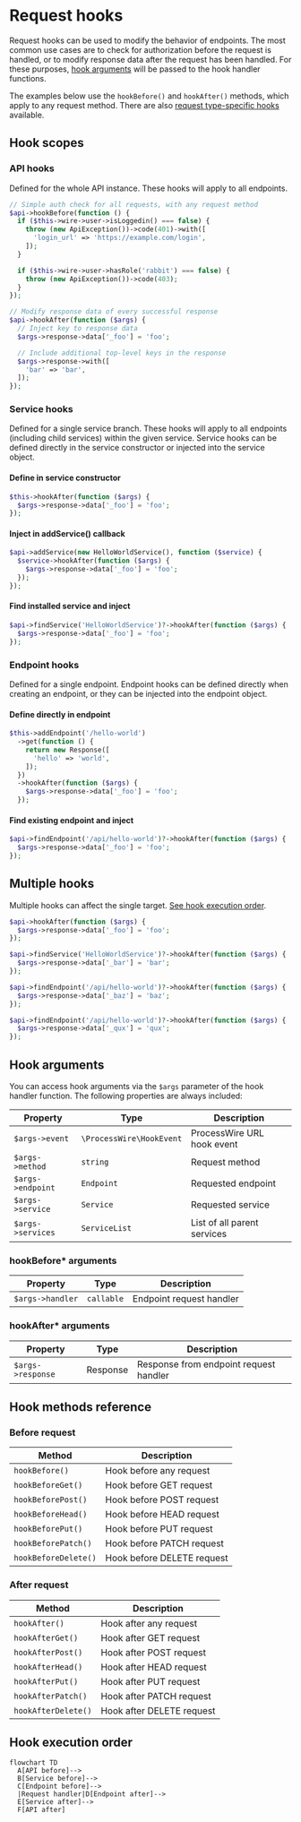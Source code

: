 # Request hooks

Request hooks can be used to modify the behavior of endpoints. The most common use cases are to check for authorization before the request is handled, or to modify response data after the request has been handled. For these purposes, [hook arguments](#hook-arguments) will be passed to the hook handler functions.

The examples below use the `hookBefore()` and `hookAfter()` methods, which apply to any request method. There are also [request type-specific hooks](#hook-methods-reference) available.

## Hook scopes

### API hooks

Defined for the whole API instance. These hooks will apply to all endpoints.

```php
// Simple auth check for all requests, with any request method
$api->hookBefore(function () {
  if ($this->wire->user->isLoggedin() === false) {
    throw (new ApiException())->code(401)->with([
      'login_url' => 'https://example.com/login',
    ]);
  }

  if ($this->wire->user->hasRole('rabbit') === false) {
    throw (new ApiException())->code(403);
  }
});

// Modify response data of every successful response
$api->hookAfter(function ($args) {
  // Inject key to response data
  $args->response->data['_foo'] = 'foo';

  // Include additional top-level keys in the response
  $args->response->with([
    'bar' => 'bar',
  ]);
});
```

### Service hooks

Defined for a single service branch. These hooks will apply to all endpoints (including child services) within the given service. Service hooks can be defined directly in the service constructor or injected into the service object.

#### Define in service constructor

```php
$this->hookAfter(function ($args) {
  $args->response->data['_foo'] = 'foo';
});
```

#### Inject in addService() callback

```php
$api->addService(new HelloWorldService(), function ($service) {
  $service->hookAfter(function ($args) {
    $args->response->data['_foo'] = 'foo';
  });
});
```

#### Find installed service and inject

```php
$api->findService('HelloWorldService')?->hookAfter(function ($args) {
  $args->response->data['_foo'] = 'foo';
});
```

### Endpoint hooks

Defined for a single endpoint. Endpoint hooks can be defined directly when creating an endpoint, or they can be injected into the endpoint object.

#### Define directly in endpoint

```php
$this->addEndpoint('/hello-world')
  ->get(function () {
    return new Response([
      'hello' => 'world',
    ]);
  })
  ->hookAfter(function ($args) {
    $args->response->data['_foo'] = 'foo';
  });
```

#### Find existing endpoint and inject

```php
$api->findEndpoint('/api/hello-world')?->hookAfter(function ($args) {
  $args->response->data['_foo'] = 'foo';
});
```

## Multiple hooks

Multiple hooks can affect the single target. [See hook execution order](#hook-execution-order).

```php
$api->hookAfter(function ($args) {
  $args->response->data['_foo'] = 'foo';
});

$api->findService('HelloWorldService')?->hookAfter(function ($args) {
  $args->response->data['_bar'] = 'bar';
});

$api->findEndpoint('/api/hello-world')?->hookAfter(function ($args) {
  $args->response->data['_baz'] = 'baz';
});

$api->findEndpoint('/api/hello-world')?->hookAfter(function ($args) {
  $args->response->data['_qux'] = 'qux';
});
```

## Hook arguments

You can access hook arguments via the `$args` parameter of the hook handler function. The following properties are always included:

| Property          | Type                     | Description                 |
| ----------------- | ------------------------ | --------------------------- |
| `$args->event`    | `\ProcessWire\HookEvent` | ProcessWire URL hook event  |
| `$args->method`   | `string`                 | Request method              |
| `$args->endpoint` | `Endpoint`               | Requested endpoint          |
| `$args->service`  | `Service`                | Requested service           |
| `$args->services` | `ServiceList`            | List of all parent services |

### hookBefore\* arguments

| Property         | Type       | Description              |
| ---------------- | ---------- | ------------------------ |
| `$args->handler` | `callable` | Endpoint request handler |

### hookAfter\* arguments

| Property          | Type     | Description                            |
| ----------------- | -------- | -------------------------------------- |
| `$args->response` | Response | Response from endpoint request handler |

## Hook methods reference

### Before request

| Method               | Description                |
| -------------------- | -------------------------- |
| `hookBefore()`       | Hook before any request    |
| `hookBeforeGet()`    | Hook before GET request    |
| `hookBeforePost()`   | Hook before POST request   |
| `hookBeforeHead()`   | Hook before HEAD request   |
| `hookBeforePut()`    | Hook before PUT request    |
| `hookBeforePatch()`  | Hook before PATCH request  |
| `hookBeforeDelete()` | Hook before DELETE request |

### After request

| Method              | Description               |
| ------------------- | ------------------------- |
| `hookAfter()`       | Hook after any request    |
| `hookAfterGet()`    | Hook after GET request    |
| `hookAfterPost()`   | Hook after POST request   |
| `hookAfterHead()`   | Hook after HEAD request   |
| `hookAfterPut()`    | Hook after PUT request    |
| `hookAfterPatch()`  | Hook after PATCH request  |
| `hookAfterDelete()` | Hook after DELETE request |

## Hook execution order

```mermaid
flowchart TD
  A[API before]-->
  B[Service before]-->
  C[Endpoint before]-->
  |Request handler|D[Endpoint after]-->
  E[Service after]-->
  F[API after]
```

